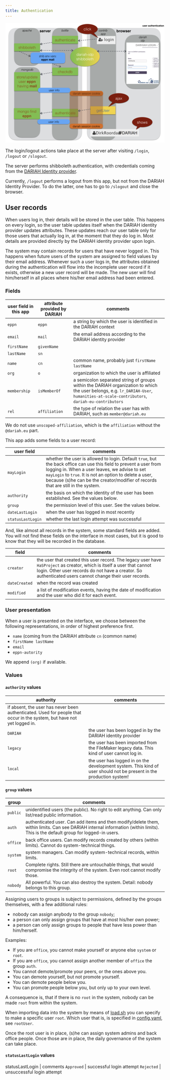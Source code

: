 ```yaml
---
title: Authentication
---
```


![diag](design/design.003.png)

The login/logout actions take place at the server after visiting `/login`,
`/logout` or `/slogout`.

The server performs shibboleth authentication, with credentials coming from the
[DARIAH Identity provider]({{site.dariahIDP}}).

Currently, `/logout` performs a logout from this app, but not from the DARIAH
Identity Provider. To do the latter, one has to go to `/slogout` and close the
browser.

## User records

When users log in, their details will be stored in the user table. This happens
on every login, so the user table updates itself when the DARIAH identity
provider updates attributes. These updates reach our user table only for those
users that actually log in, at the moment that they do log in. Most details are
provided directly by the DARIAH identity provider upon login.

The system may contain records for users that have never logged in. This happens
when future users of the system are assigned to field values by their email
address. Whenever such a user logs in, the attributes obtained during the
authentication will flow into the incomplete user record if it exists, otherwise
a new user record will be made. The new user will find him/herself in all places
where his/her email address had been entered.

### Fields

| user field in this app | attribute provided by DARIAH | comments                                                                                                                                                                             |
| ---------------------- | ---------------------------- | ------------------------------------------------------------------------------------------------------------------------------------------------------------------------------------ |
| `eppn`                 | `eppn`                       | a string by which the user is identified in the DARIAH context                                                                                                                       |
| `email`                | `mail`                       | the email address according to the DARIAH identity provider                                                                                                                          |
| `firstName`            | `givenName`                  |
| `lastName`             | `sn`                         |
| `name`                 | `cn`                         | common name, probably just `firstName lastName`                                                                                                                                      |
| `org`                  | `o`                          | organization to which the user is affiliated                                                                                                                                         |
| `membership`           | `isMemberOf`                 | a semicolon separated string of groups within the DARIAH organization to which the user belongs, e.g. `lr_DARIAH-User`, `humanities-at-scale-contributors`, `dariah-eu-contributors` |
| `rel`                  | `affiliation`                | the type of relation the user has with DARIAH, such as `member@dariah.eu`                                                                                                            |

We do not use `unscoped-affiliation`, which is the `affiliation` without the
`@dariah.eu` part.

This app adds some fields to a user record:

| user field        | comments                                                                                                                                                                                                                                                                                                            |
| ----------------- | ------------------------------------------------------------------------------------------------------------------------------------------------------------------------------------------------------------------------------------------------------------------------------------------------------------------- |
| `mayLogin`        | whether the user is allowed to login. Default `true`, but the back office can use this field to prevent a user from logging in. When a user leaves, we advise to set `mayLogin` to `true`. It is not an option to delete a user, because (s)he can be the creator/modifier of records that are still in the system. |
| `authority`       | the basis on which the identity of the user has been established. See the values below.                                                                                                                                                                                                                             |
| `group`           | the permission level of this user. See the values below.                                                                                                                                                                                                                                                            |
| `dateLastLogin`   | when the user has logged in most recently                                                                                                                                                                                                                                                                           |
| `statusLastLogin` | whether the last login attempt was successful                                                                                                                                                                                                                                                                       |

And, like almost all records in the system, some standard fields are added. You
will not find these fields on the interface in most cases, but it is good to
know that they will be recorded in the database.

| field         | comments                                                                                                                                                                                                                           |
| ------------- | ---------------------------------------------------------------------------------------------------------------------------------------------------------------------------------------------------------------------------------- |
| `creator`     | the user that created this user record. The legacy user have `HaSProject` as creator, which is itself a user that cannot login. Other user records do not have a creator. So authenticated users cannot change their user records. |
| `dateCreated` | when the record was created                                                                                                                                                                                                        |
| `modified`    | a list of modification events, having the date of modification and the user who did it for each event.                                                                                                                             |

### User presentation

When a user is presented on the interface, we choose between the following
representations, in order of highest preference first.

* `name` (coming from the DARIAH attribute `cn` (common name)
* `firstName lastName`
* `email`
* `eppn-autority`

We append `(org)` if available.

### Values

#### `authority` values

| authority                                                                                                               | comments                                                                                                            |
| ----------------------------------------------------------------------------------------------------------------------- | ------------------------------------------------------------------------------------------------------------------- |
| if absent, the user has never been authenticated. Used for people that occur in the system, but have not yet logged in. |
| `DARIAH`                                                                                                                | the user has been logged in by the DARIAH identity provider                                                         |
| `legacy`                                                                                                                | the user has been imported from the FileMaker legacy data. This kind of user cannot log in.                         |
| `local`                                                                                                                 | the user has logged in on the development system. This kind of user should not be present in the production system! |

#### `group` values

| group    | comments                                                                                                                                                                          |
| -------- | --------------------------------------------------------------------------------------------------------------------------------------------------------------------------------- |
| `public` | unidentified users (the public). No right to edit anything. Can only list/read public information.                                                                                |
| `auth`   | authenticated user. Can add items and then modify/delete them, within limits. Can see DARIAH internal information (within limits). This is the default group for logged-in users. |
| `office` | back office users. Can modify records created by others (within limits). Cannot do system-technical things.                                                                       |
| `system` | system managers. Can modify system-technical records, within limits.                                                                                                              |
| `root`   | Complete rights. Still there are untouchable things, that would compromise the integrity of the system. Even root cannot modify those.                                            |
| `nobody` | All powerful. You can also destroy the system. Detail: nobody belongs to this group.                                                                                              |

Assigning users to groups is subject to permissions, defined by the groups
themselves, with a few additional rules:

* nobody can assign anybody to the group `nobody`;
* a person can only assign groups that have at most his/her own power;
* a person can only assign groups to people that have less power than
	him/herself.

Examples:

* If you are `office`, you cannot make yourself or anyone else `system` or
	`root`.
* If you are `office`, you cannot assign another member of `office` the group
	`auth`.
* You cannot demote/promote your peers, or the ones above you.
* You can demote yourself, but not promote yourself.
* You can demote people below you.
* You can promote people below you, but only up to your own level.

A consequence is, that if there is no `root` in the system, nobody can be made
`root` from within the system.

When importing data into the system by means of
[load.sh]({{site.staticBase}}/tools/load.sh) you can specify to make a specific
user `root`. Which user that is, is specified in
[config.yaml]({{site.staticBase}}/tools/config.yaml), see `rootUser`.

Once the root user is in place, (s)he can assign system admins and back office
people. Once those are in place, the daily governance of the system can take
place.

#### `statusLastLogin` values

statusLastLogin | comments `Approved` | successful login attempt `Rejected` |
unsuccessful login attempt
